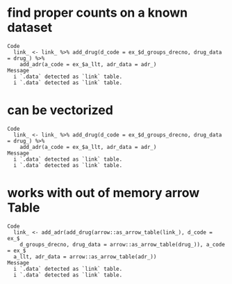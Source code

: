 # find proper counts on a known dataset

    Code
      link_ <- link_ %>% add_drug(d_code = ex_$d_groups_drecno, drug_data = drug_) %>%
        add_adr(a_code = ex_$a_llt, adr_data = adr_)
    Message
      i `.data` detected as `link` table.
      i `.data` detected as `link` table.

# can be vectorized

    Code
      link_ <- link_ %>% add_drug(d_code = ex_$d_groups_drecno, drug_data = drug_) %>%
        add_adr(a_code = ex_$a_llt, adr_data = adr_)
    Message
      i `.data` detected as `link` table.
      i `.data` detected as `link` table.

# works with out of memory arrow Table

    Code
      link_ <- add_adr(add_drug(arrow::as_arrow_table(link_), d_code = ex_$
        d_groups_drecno, drug_data = arrow::as_arrow_table(drug_)), a_code = ex_$
      a_llt, adr_data = arrow::as_arrow_table(adr_))
    Message
      i `.data` detected as `link` table.
      i `.data` detected as `link` table.

